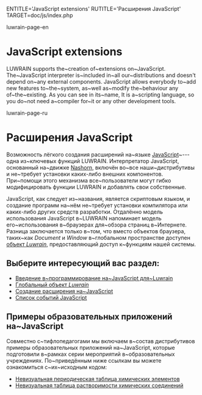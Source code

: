 
ENTITLE='JavaScript extensions'
RUTITLE='Расширения JavaScript'
TARGET=doc/js/index.php

luwrain-page-en

# JavaScript extensions

LUWRAIN supports the~creation  of~extensions on~JavaScript.
The~JavaScript interpreter is~included in~all our~distributions
and doesn't depend on~any external components.
JavaScript allows everybody  to~add new features to~the~system,
as~well as~modify the~behaviour any of~the~existing.
As you can see in its~name,
It is a~scripting language,
so you do~not need a~compiler for~it or any other development tools.


luwrain-page-ru

# Расширения JavaScript

Возможность лёгкого создания расширений на~языке [JavaScript](https://ru.wikipedia.org/wiki/JavaScript)~---  одна из~ключевых функций LUWRAIN.
Интерпретатор JavaScript, основанный на~движке [Nashorn](https://ru.wikipedia.org/wiki/Nashorn_%28%D0%B4%D0%B2%D0%B8%D0%B6%D0%BE%D0%BA_JavaScript%29),
включён во~все наши~дистрибутивы и не~требует установки каких-либо внешних компонентов.
При~помощи этого механизма все~пользователи могут гибко модифицировать функции LUWRAIN и добавлять свои собственные.

JavaScript, как следует из~названия, является скриптовым языком,
и создание программ на~нём не~требует установки компилятора или каких-либо других средств разработки.
Отдалённо модель использования JavaScript в~LUWRAIN напоминает модель  его~использования в~браузерах для~обзора страниц в~Интернете.
Разница заключается только в~том, что вместо объектов браузера, таких~как _Document_ и _Window_
в~глобальном пространстве доступен [объект _Luwrain_](local:mainobj/), предоставляющий доступ к~функциям нашей системы.

## Выберите интересующий вас раздел:

* [Введение в~программирование на~JavaScript для~Luwrain](local:intro/)
* [Глобальный объект _Luwrain_](local:mainobj/)
* [Создание расширения на~JavaScript](local:ext/)
* [Список событий JavaScript](local:hooks)

## Примеры образовательных приложений на~JavaScript

Совместно с~тифлопедагогами мы включаем в~состав дистрибутивов примеры образовательных приложений на~JavaScript,
которые подготовили в~рамках серии мероприятий в~образовательных учреждениях.
По~приведённым ниже ссылкам вы можете ознакомиться  с~их~исходным кодом:

* [Невизуальная периодическая таблица химических элементов](https://github.com/luwrain/extensions/blob/master/js/edu-chemistry-elements.js)
* [Невизуальная таблица растворимости химических соединений](https://github.com/luwrain/extensions/blob/master/js/edu-chemistry-solubility.js)
